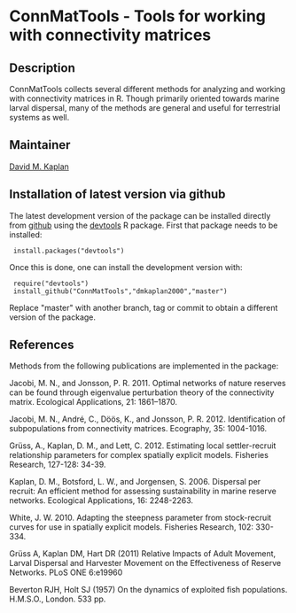 # ConnMatTools - Tools for working with connectivity matrices

## Description

ConnMatTools collects several different methods for analyzing and
working with connectivity matrices in R.  Though primarily oriented
towards marine larval dispersal, many of the methods are general and
useful for terrestrial systems as well.

## Maintainer

[David M. Kaplan](mailto:dmkaplan2000@gmail.com)

## Installation of latest version via github

The latest development version of the package can be installed directly from
[github](https://github.com/) using the
[devtools](http://cran.r-project.org/web/packages/devtools/index.html)
R package. First that package needs to be installed:

     install.packages("devtools")

Once this is done, one can install the development version with:

     require("devtools")
     install_github("ConnMatTools","dmkaplan2000","master")

Replace "master" with another branch, tag or commit to obtain a
different version of the package.

## References

Methods from the following publications are implemented in the package:

Jacobi, M. N., and Jonsson, P. R. 2011. Optimal networks of 
  nature reserves can be found through eigenvalue perturbation theory of the 
  connectivity matrix. Ecological Applications, 21: 1861–1870.
  
Jacobi, M. N., André, C., Döös, K., and Jonsson,
P. R. 2012. Identification of subpopulations from connectivity
matrices. Ecography, 35: 1004-1016.

Grüss, A., Kaplan, D. M., and Lett, C. 2012. Estimating local 
  settler-recruit relationship parameters for complex spatially explicit 
  models. Fisheries Research, 127-128: 34-39.

Kaplan, D. M., Botsford, L. W., and Jorgensen, S. 2006. Dispersal 
  per recruit: An efficient method for assessing sustainability in marine 
  reserve networks. Ecological Applications, 16: 2248-2263.

White, J. W. 2010. Adapting the steepness parameter from 
  stock-recruit curves for use in spatially explicit models. Fisheries 
  Research, 102: 330-334.

Grüss A, Kaplan DM, Hart DR (2011) Relative Impacts of Adult
  Movement, Larval Dispersal and Harvester Movement on the Effectiveness of
  Reserve Networks. PLoS ONE 6:e19960

Beverton RJH, Holt SJ (1957) On the dynamics of exploited fish
  populations. H.M.S.O., London. 533 pp.
